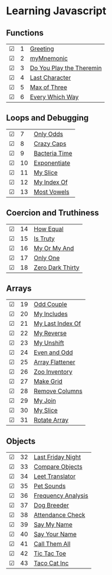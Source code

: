 # Learning Javascript

## Functions
|     |       |          |        
| --- | --- | -------- |
| &#9745; | 1 |[Greeting](./functions/1-greeting.js) |
| &#9745; | 2 |[myMnemonic](./functions/2-myMnemonic.js) |
| &#9745; | 3 |[Do You Play the Theremin](./functions/3-do-you-play-the-theremin.js) |
| &#9745; | 4 |[Last Character](./functions/4-last-character.js) |
| &#9745; | 5 |[Max of Three](./functions/5-max-of-three.js) |
| &#9745; | 6 |[Every Which Way](./functions/6-every-which-way.js) |

## Loops and Debugging
|     |       |          |        
| --- | --- | -------- |
| &#9745; | 7 |[Only Odds](./loops/7-only-odds.js) |
| &#9745; | 8 |[Crazy Caps](./loops/8-crazy-caps.js) |
| &#9745; | 9 |[Bacteria Time](./loops/9-bacteria-time.js) |
| &#9745; | 10 |[Exponentiate](./loops/10-exponentiate.js) |
| &#9745; | 11 |[My Slice](./loops/11-my-slice.js) |
| &#9745; | 12 |[My Index Of](./loops/12-my-index-of.js) |
| &#9745; | 13 |[Most Vowels](./loops/13-most-vowels.js) |

## Coercion and Truthiness
|     |       |          |        
| --- | --- | -------- |
| &#9745; | 14 |[How Equal](./coercion/14-how-equal.js) |
| &#9745; | 15 |[Is Truty](./coercion/15-is-truthy.js) |
| &#9745; | 16 |[My Or My And](./coercion/16-my-or-my-and.js) |
| &#9745; | 17 |[Only One](./coercion/17-only-one.js) |
| &#9745; | 18 |[Zero Dark Thirty](./coercion/18-zero-dark-thirty.js) |

## Arrays
|     |       |          |        
| --- | --- | -------- |
| &#9745; | 19 |[Odd Couple](./arrays/19-odd-couple.js) |
| &#9745; | 20 |[My Includes](./arrays/20-my-includes.js) |
| &#9745; | 21 |[My Last Index Of](./arrays/21-my-last-index-of.js) |
| &#9745; | 22 |[My Reverse](./arrays/22-my-reverse.js) |
| &#9745; | 23 |[My Unshift](./arrays/23-my-unshift.js) |
| &#9745; | 24 |[Even and Odd](./arrays/24-even-and-odd.js) |
| &#9745; | 25 |[Array Flattener](./arrays/25-array-flattener.js) |
| &#9745; | 26 |[Zoo Inventory](./arrays/26-zoo-inventory.js) |
| &#9745; | 27 |[Make Grid](./arrays/27-make-grid.js) |
| &#9745; | 28 |[Remove Columns](./arrays/28-remove-columns.js) |
| &#9745; | 29 |[My Join](./arrays/29-my-join.js) |
| &#9745; | 30 |[My Slice](./arrays/30-my-slice.js) |
| &#9745; | 31 |[Rotate Array](./arrays/31-rotate-array.js) |

## Objects
|     |       |          |        
| --- | --- | -------- |
| &#9745; | 32 |[Last Friday Night](./objects/32-last-friday-night.js) |
| &#9745; | 33 |[Compare Objects](./objects/33-compare-objects.js) |
| &#9745; | 34 |[Leet Translator](./objects/34-leet-translator.js) |
| &#9745; | 35 |[Pet Sounds](./objects/35-pet-sounds.js) |
| &#9745; | 36 |[Frequency Analysis](./objects/36-frequency-analysis.js) |
| &#9745; | 37 |[Dog Breeder](./objects/37-dog-breeder.js) |
| &#9745; | 38 |[Attendance Check](./objects/38-attendance-check.js) |
| &#9745; | 39 |[Say My Name](./objects/39-say-my-name.js) |
| &#9745; | 40 |[Say Your Name](./objects/40-say-your-name.js) |
| &#9745; | 41 |[Call Them All](./objects/41-call-them-all.js) |
| &#9745; | 42 |[Tic Tac Toe](./objects/42-tic-tac-toe.js) |
| &#9745; | 43 |[Taco Cat Inc](./objects/43-taco-cat-inc.js) |


